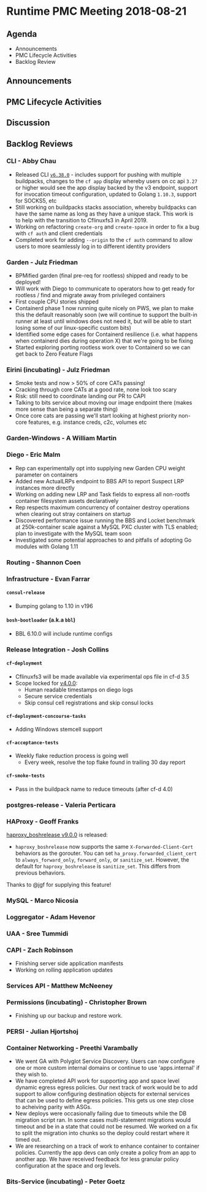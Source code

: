 # Runtime PMC Meeting 2018-08-21

## Agenda

* Announcements
* PMC Lifecycle Activities
* Backlog Review


## Announcements


## PMC Lifecycle Activities


## Discussion


## Backlog Reviews

### CLI - Abby Chau

- Released CLI [`v6.38.0`](https://github.com/cloudfoundry/cli/releases/tag/v6.38.0) - includes support for pushing with multiple buildpacks, changes to the `cf app` display whereby users on cc api `3.27` or higher would see the app display backed by the v3 endpoint, support for invocation timeout configuration, updated to Golang `1.10.3`, support for SOCKS5, etc
- Still working on buildpacks stacks association, whereby buildpacks can have the same name as long as they have a unique stack. This work is to help with the transition to Cflinuxfs3 in April 2019.
- Working on refactoring `create-org` and `create-space` in order to fix a bug with `cf auth` and client credentials
- Completed work for adding `--origin` to the `cf auth` command to allow users to more seamlessly log in to different identity providers

### Garden - Julz Friedman

 - BPMified garden (final pre-req for rootless) shipped and ready to be deployed!
 - Will work with Diego to communicate to operators how to get ready for rootless / find and migrate away from privileged containers
 - First couple CPU stories shipped
 - Containerd phase 1 now running quite nicely on PWS, we plan to make this the default reasonably soon (we will continue to support the built-in runner at least until windows does not need it, but will be able to start losing some of our linux-specific custom bits)
 - Identified some edge cases for Containerd resilience (i.e. what happens when containerd dies during operation X) that we're going to be fixing
 - Started exploring porting rootless work over to Containerd so we can get back to Zero Feature Flags

### Eirini (incubating) - Julz Friedman

 - Smoke tests and now > 50% of core CATs passing!
 - Cracking through core CATs at a good rate, none look too scary
 - Risk: still need to coordinate landing our PR to CAPI
 - Talking to bits service about moving our image endpoint there (makes more sense than being a separate thing)
 - Once core cats are passing we'll start looking at highest priority non-core features, e.g. instance creds, c2c, volumes etc

### Garden-Windows - A William Martin


### Diego - Eric Malm

- Rep can experimentally opt into supplying new Garden CPU weight parameter on containers
- Added new ActualLRPs endpoint to BBS API to report Suspect LRP instances more directly
- Working on adding new LRP and Task fields to express all non-rootfs container filesystem assets declaratively
- Rep respects maximum concurrency of container destroy operations when clearing out stray containers on startup
- Discovered performance issue running the BBS and Locket benchmark at 250k-container scale against a MySQL PXC cluster with TLS enabled; plan to investigate with the MySQL team soon
- Investigated some potential approaches to and pitfalls of adopting Go modules with Golang 1.11


### Routing - Shannon Coen



### Infrastructure - Evan Farrar

#### `consul-release`
- Bumping golang to 1.10 in v196

#### `bosh-bootloader` (a.k.a `bbl`)
- BBL 6.10.0 will include runtime configs


### Release Integration - Josh Collins

#### `cf-deployment`
- Cflinuxfs3 will be made available via experimental ops file in cf-d 3.5
- Scope locked for [v4.0.0](https://www.pivotaltracker.com/epic/show/4051465):
  - Human readable timestamps on diego logs
  - Secure service credentials
  - Skip consul cell registrations and skip consul locks


#### `cf-deployment-concourse-tasks`
- Adding Windows stemcell support


#### `cf-acceptance-tests`
- Weekly flake reduction process is going well
  - Every week, resolve the top flake found in trailing 30 day report

#### `cf-smoke-tests`
- Pass in the buildpack name to reduce timeouts (after cf-d 4.0)


### postgres-release - Valeria Perticara


### HAProxy - Geoff Franks

[haproxy_boshrelease v9.0.0](https://github.com/cloudfoundry-incubator/haproxy-boshrelease/releases) is released:

- `haproxy_boshrelease` now supports the same `X-Forwarded-Client-Cert` behaviors as the
  gorouter. You can set `ha_proxy.forwarded_client_cert` to `always_forward_only`, `forward_only`,
  or `sanitize_set`. However, the default for `haproxy_boshrelease` is `sanitize_set`. This differs
  from previous behaviors.

Thanks to @jgf for supplying this feature!

### MySQL - Marco Nicosia


### Loggregator - Adam Hevenor


### UAA - Sree Tummidi


### CAPI - Zach Robinson
- Finishing server side application manifests
- Working on rolling application updates

### Services API - Matthew McNeeney


### Permissions (incubating) - Christopher Brown

* Finishing up our backup and restore work.

### PERSI - Julian Hjortshoj


### Container Networking - Preethi Varambally
- We went GA with Polyglot Service Discovery. Users can now configure one or more custom internal domains or continue to use 'apps.internal' if they wish to.
- We have completed API work for supporting app and space level dynamic egress egress policies. Our next track of work would be to add support to allow configuring destination objects for external services that can be used to define egress policies. This gets us one step close to acheiving parity with ASGs.
- New deploys were occasionally failing due to timeouts while the DB migration script ran.  In some cases multi-statement migrations would timeout and be in a state that could not be resumed. We worked on a fix to split the migration into chunks so the deploy could restart where it timed out.
- We are researching on a track of work to enhance container to container policies. Currently the app devs can only create a policy from an app to another app. We have received feedback for less granular policy configuration at the space and org levels.


### Bits-Service (incubating) - Peter Goetz

